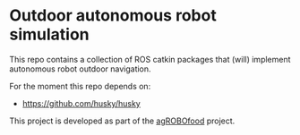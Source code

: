 # Outdoor autonomous robot simulation

This repo contains a collection of ROS catkin packages that (will) implement autonomous robot outdoor navigation.

For the moment this repo depends on:
* https://github.com/husky/husky

This project is developed as part of the [agROBOfood](https://agrobofood.eu) project.